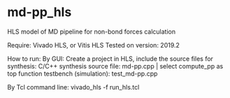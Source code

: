 # md-pp_hls
HLS model of MD pipeline for non-bond forces calculation

Require: Vivado HLS, or Vitis HLS
Tested on version: 2019.2

How to run:
By GUI: Create a project in HLS, include the source files for synthesis:
  C/C++ synthesis source file: md-pp.cpp | select compute_pp as top function
  testbench (simulation): test_md-pp.cpp
  
By Tcl command line: 
  vivado_hls -f run_hls.tcl

